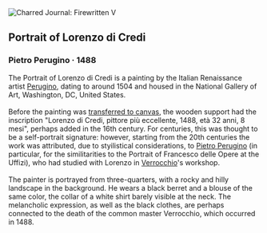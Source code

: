 <div class="artwork-of-the-day">
  <div class="container">
    <div class="img-wrapper">
      <img
        src="https://uploads6.wikiart.org/images/pietro-perugino/portrait-of-lorenzo-di-credi.jpg!Large.jpg"
        alt="Charred Journal: Firewritten V" />
    </div>
    <div class="artwork-detail">
      <div class="artwork-origin"> 
        <h2 class="artwork-name">Portrait of Lorenzo di Credi</h2>
        <h3 class="artist">
          Pietro Perugino
                    ·  1488
        </h3>
      </div>
      <p class="description">
        <span class="artwork-description-text ng-binding" ng-bind-html="viewModel.ArtworkOfTheDay.Description | unsafe">The Portrait of Lorenzo di Credi is a painting by the Italian Renaissance artist <a target="_blank" href="/en/pietro-perugino">Perugino</a>, dating to around 1504 and housed in the National Gallery of Art, Washington, DC, United States.
<br>
<br>Before the painting was <a target="_blank" href="/en/paintings-by-media/transferred-to-linen">transferred to canvas</a>, the wooden support had the inscription "Lorenzo di Credi, pittore più eccellente, 1488, età 32 anni, 8 mesi", perhaps added in the 16th century. For centuries, this was thought to be a self-portrait signature: however, starting from the 20th centuries the work was attributed, due to styilistical considerations, to <a target="_blank" href="/en/pietro-perugino">Pietro Perugino</a> (in particular, for the similitarities to the Portrait of Francesco delle Opere at the Uffizi), who had studied with Lorenzo in <a target="_blank" href="/en/andrea-del-verrocchio">Verrocchio</a>'s workshop.
<br>
<br>The painter is portrayed from three-quarters, with a rocky and hilly landscape in the background. He wears a black berret and a blouse of the same color, the collar of a white shirt barely visible at the neck. The melancholic expression, as well as the black clothes, are perhaps connected to the death of the common master Verrocchio, which occurred in 1488.</span>
                        <div class="text-shadow-container" ng-show="showShadow" style=""></div>
      </p>
    </div>
  </div>

</div>
